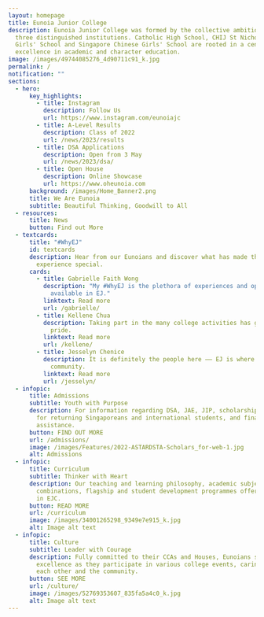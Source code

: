 ```yaml
---
layout: homepage
title: Eunoia Junior College
description: Eunoia Junior College was formed by the collective ambition of
  three distinguished institutions. Catholic High School, CHIJ St Nicholas
  Girls' School and Singapore Chinese Girls' School are rooted in a century of
  excellence in academic and character education.
image: /images/49744085276_4d90711c91_k.jpg
permalink: /
notification: ""
sections:
  - hero:
      key_highlights:
        - title: Instagram
          description: Follow Us
          url: https://www.instagram.com/eunoiajc
        - title: A-Level Results
          description: Class of 2022
          url: /news/2023/results
        - title: DSA Applications
          description: Open from 3 May
          url: /news/2023/dsa/
        - title: Open House
          description: Online Showcase
          url: https://www.oheunoia.com
      background: /images/Home_Banner2.png
      title: We Are Eunoia
      subtitle: Beautiful Thinking, Goodwill to All
  - resources:
      title: News
      button: Find out More
  - textcards:
      title: "#WhyEJ"
      id: textcards
      description: Hear from our Eunoians and discover what has made their Eunoia
        experience special.
      cards:
        - title: Gabrielle Faith Wong
          description: "My #WhyEJ is the plethora of experiences and opportunities
            available in EJ."
          linktext: Read more
          url: /gabrielle/
        - title: Kellene Chua
          description: Taking part in the many college activities has given me a sense of
            pride.
          linktext: Read more
          url: /kellene/
        - title: Jesselyn Chenice
          description: It is definitely the people here –– EJ is where I've found my
            community.
          linktext: Read more
          url: /jesselyn/
  - infopic:
      title: Admissions
      subtitle: Youth with Purpose
      description: For information regarding DSA, JAE, JIP, scholarships, admissions
        for returning Singaporeans and international students, and financial
        assistance.
      button: FIND OUT MORE
      url: /admissions/
      image: /images/Features/2022-ASTARDSTA-Scholars_for-web-1.jpg
      alt: Admissions
  - infopic:
      title: Curriculum
      subtitle: Thinker with Heart
      description: Our teaching and learning philosophy, academic subjects and
        combinations, flagship and student development programmes offered here
        in EJC.
      button: READ MORE
      url: /curriculum
      image: /images/34001265298_9349e7e915_k.jpg
      alt: Image alt text
  - infopic:
      title: Culture
      subtitle: Leader with Courage
      description: Fully committed to their CCAs and Houses, Eunoians strive for
        excellence as they participate in various college events, caring for
        each other and the community.
      button: SEE MORE
      url: /culture/
      image: /images/52769353607_835fa5a4c0_k.jpg
      alt: Image alt text
---
```

